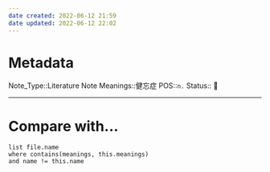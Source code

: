 ```yaml
---
date created: 2022-06-12 21:59
date updated: 2022-06-12 22:02
---
```


# Metadata

Note_Type::Literature Note
Meanings::健忘症
POS::`n.`
Status:: 👶

---

# Compare with...

```dataview
list file.name
where contains(meanings, this.meanings)
and name != this.name
```
